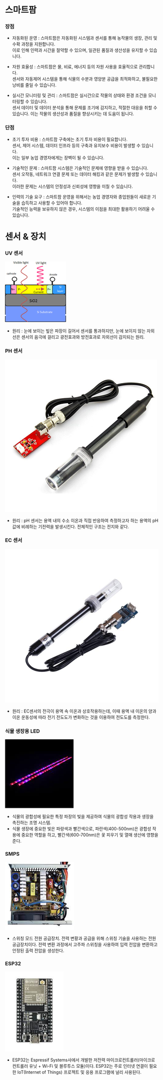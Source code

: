 # 스마트팜
### 장점

- 자동화된 운영 : 스마트팜은 자동화된 시스템과 센서를 통해 농작물의 생장, 관리 및 수확 과정을 지원합니다.<br>이로 인해 인력과 시간을 절약할 수 있으며, 일관된 품질과 생산성을 유지할 수 있습니다.

- 자원 효율성 : 스마트팜은 물, 비료, 에너지 등의 자원 사용을 효율적으로 관리합니다.<br>센서와 자동제어 시스템을 통해 식물의 수분과 영양분 공급을 최적화하고, 불필요한 낭비를 줄일 수 있습니다.

- 실시간 모니터링 및 관리 : 스마트팜은 실시간으로 작물의 상태와 환경 조건을 모니터링할 수 있습니다.<br>센서 데이터 및 데이터 분석을 통해 문제를 조기에 감지하고, 적절한 대응을 취할 수 있습니다. 이는 작물의 생산성과 품질을 향상시키는 데 도움이 됩니다.

### 단점

- 초기 투자 비용 : 스마트팜 구축에는 초기 투자 비용이 필요합니다.<br>센서, 제어 시스템, 데이터 인프라 등의 구축과 유지보수 비용이 발생할 수 있습니다.<br>이는 일부 농업 경영자에게는 장벽이 될 수 있습니다.

- 기술적인 문제 : 스마트팜 시스템은 기술적인 문제에 영향을 받을 수 있습니다.<br>센서 오작동, 네트워크 연결 문제 또는 데이터 해킹과 같은 문제가 발생할 수 있습니다.<br>이러한 문제는 시스템의 안정성과 신뢰성에 영향을 미칠 수 있습니다.

- 인력의 기술 요구 : 스마트팜 운영을 위해서는 농업 경영자와 종업원들이 새로운 기술을 습득하고 사용할 수 있어야 합니다.<br>기술적인 능력을 보유하지 않은 경우, 시스템의 이점을 최대한 활용하기 어려울 수 있습니다.

# 센서 & 장치

### UV 센서

![uv_sensor_img_1](https://github.com/likefate/smart-farm/blob/main/img/uv_sensor_img_1.jpg)

- 원리 : 눈에 보이는 빞은 파장이 길어서 센서를 통과하지만, 눈에 보이지 않는 자외선은 센서의 음극에 걸리고 광전효과와 방전효과로 자외선이 감지되는 원리.

### PH 센서

![ph_sensor_img_1](https://github.com/likefate/smart-farm/blob/main/img/ph_sensor_img_1.jpg)

- 원리 : pH 센서는 용액 내의 수소 이온과 직접 반응하여 측정하고자 하는 용액의 pH값에 비례하는 기전력을 발생시킨다. 전체적인 구조는 전지와 같다.

### EC 센서

![ec_sensor_img_1](https://github.com/likefate/smart-farm/blob/main/img/ec_sensor_img_1.jpg)

- 원리 : EC센서의 전극이 용액 속 이온과 상호작용하는데, 이때 용액 내 이온의 양과 이온 운동성에 따라 전기 전도도가 변화하는 것을 이용하여 전도도를 측정한다.

### 식물 생장용 LED

![plant_led_img_1](https://github.com/likefate/smart-farm/blob/main/img/plant_led_img_1.jpg)

- 식물의 광합성에 필요한 특정 파장의 빛을 제공하여 식물의 광합성 작용과 생장을 촉진하는 조명 시스템.
- 식물 생장에 중요한 빛은 파랑색과 빨간색으로, 파란색(400-500nm)은 광합성 작용에 중요한 역할을 하고, 빨간색(600-700nm)은 꽃 피우기 및 열매 생산에 영향을 준다.

### SMPS

![smps_img_1](https://github.com/likefate/smart-farm/blob/main/img/smps_img_1.jpg)

- 스위칭 모드 전원 공급장치. 전력 변황과 공급을 위해 스위칭 기술을 사용하는 전원 공급장치이다. 전력 변환 과정에서 고주파 스위칭을 사용하여 입력 전압을 변환하고 안정된 출력 전압을 생성한다.

### ESP32

![esp32_img_1](https://github.com/likefate/smart-farm/blob/main/img/esp32_img_1.jpg)

- ESP32는 Espressif Systems사에서 개발한 저전력 마이크로컨트롤러(마이크로컨트롤러 유닛 + Wi-Fi 및 블루투스 모듈)이다. ESP32는 주로 인터넷 연결이 필요한 IoT(Internet of Things) 프로젝트 및 응용 프로그램에 널리 사용된다.

